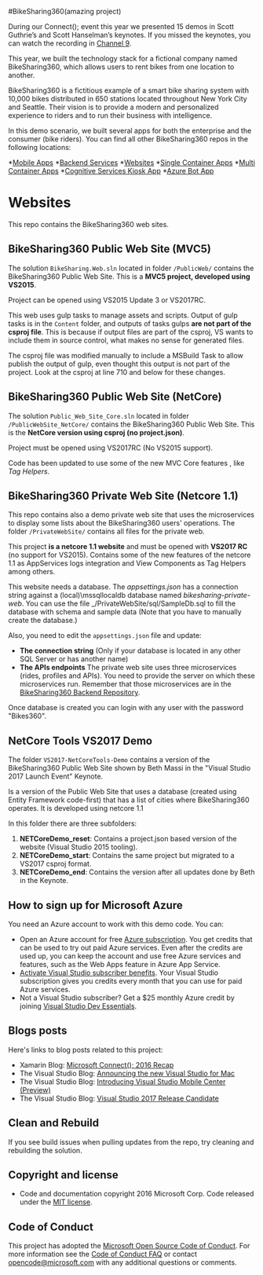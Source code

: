 #BikeSharing360(amazing project)

During our Connect(); event this year we presented 15 demos in Scott Guthrie’s and Scott Hanselman’s keynotes. If you missed the keynotes, you can watch the recording in [Channel 9](https://channel9.msdn.com/Events/Connect/2016/Keynotes-Scott-Guthrie-and-Scott-Hanselman).

This year, we built the technology stack for a fictional company named BikeSharing360, which allows users to rent bikes from one location to another.

BikeSharing360 is a fictitious example of a smart bike sharing system with 10,000 bikes distributed in 650 stations located throughout New York City and Seattle. Their vision is to provide a modern and personalized experience to riders and to run their business with intelligence.

In this demo scenario, we built several apps for both the enterprise and the consumer (bike riders). You can find all other BikeSharing360 repos in the following locations:

*[Mobile Apps](https://github.com/Microsoft/BikeSharing360_MobileApps)
*[Backend Services](https://github.com/Microsoft/BikeSharing360_BackendServices)
*[Websites](https://github.com/Microsoft/BikeSharing360_Websites)
*[Single Container Apps](https://github.com/Microsoft/BikeSharing360_SingleContainer)
*[Multi Container Apps](https://github.com/Microsoft/BikeSharing360_MultiContainer)
*[Cognitive Services Kiosk App](https://github.com/Microsoft/BikeSharing360_CognitiveServicesKioskApp)
*[Azure Bot App](https://github.com/Microsoft/BikeSharing360_BotApps)

Websites
========
This repo contains the BikeSharing360 web sites.

BikeSharing360 Public Web Site (MVC5)
-------------------------------------

The solution `BikeSharing.Web.sln` located in folder `/PublicWeb/` contains the BikeSharing360 Public Web Site. This is a **MVC5 project, developed using VS2015**.

Project can be opened using VS2015 Update 3 or VS2017RC.

This web uses gulp tasks to manage assets and scripts. Output of gulp tasks is in the `Content` folder, and outputs of tasks gulps **are not part of the csproj file**. This is because if output files are part of the csproj, VS wants to include them in source control, what makes no sense for generated files.

The csproj file was modified manually to include a MSBuild Task to allow publish the output of gulp, even thought this output is not part of the project. Look at the csproj at line 710 and below for these changes.

BikeSharing360 Public Web Site (NetCore)
---------------------------------------

The solution `Public_Web_Site_Core.sln` located in folder `/PublicWebSite_NetCore/` contains the BikeSharing360 Public Web Site. This is the **NetCore version using csproj (no project.json)**.

Project must be opened using VS2017RC (No VS2015 support).

Code has been updated to use some of the new MVC Core features , like _Tag Helpers_.

BikeSharing360 Private Web Site (Netcore 1.1)
---------------------------------------------

This repo contains also a demo private web site that uses the microservices to display some lists about the BikeSharing360  users' operations. The folder `/PrivateWebSite/` contains all files for the private web.

This project **is a netcore 1.1 website** and must be opened with **VS2017 RC** (no support for VS2015). Contains some of the new features of the netcore 1.1 as AppServices logs integration and View Components as Tag Helpers among others.

This website needs a database. The _appsettings.json_ has a connection string against a (local)\mssqllocaldb database named _bikesharing-private-web_. You can use the file _/PrivateWebSite/sql/SampleDb.sql to fill the database with schema and sample data (Note that you have to manually create the database.)

Also, you need to edit the `appsettings.json` file and update:

* **The connection string** (Only if your database is located in any other SQL Server or has another name)
* **The APIs endpoints** The private web site uses three microservices (rides, profiles and APIs). You need to provide the server on which these microservices run. Remember that those microservices are in the [BikeSharing360 Backend Repository](https://github.com/Microsoft/BikeSharing360_BackendServices).

Once database is created you can login with any user with the password "Bikes360".

NetCore Tools VS2017 Demo
-------------------------

The folder `VS2017-NetCoreTools-Demo` contains a version of the BikeSharing360 Public Web Site shown by Beth Massi in the "Visual Studio 2017 Launch Event" Keynote.

Is a version of the Public Web Site that uses a database (created using Entity Framework code-first) that has a list of cities where BikeSharing360 operates. It is developed using netcore 1.1

In this folder there are three subfolders:

1. **NETCoreDemo_reset**: Contains a project.json based version of the website (Visual Studio 2015 tooling).
2. **NETCoreDemo_start**: Contains the same project but migrated to a VS2017 csproj format.
3. **NETCoreDemo_end**: Contains the version after all updates done by Beth in the Keynote.

## How to sign up for Microsoft Azure

You need an Azure account to work with this demo code. You can:

- Open an Azure account for free [Azure subscription](https://azure.com). You get credits that can be used to try out paid Azure services. Even after the credits are used up, you can keep the account and use free Azure services and features, such as the Web Apps feature in Azure App Service.
- [Activate Visual Studio subscriber benefits](https://www.visualstudio.com/products/visual-studio-dev-essentials-vs). Your Visual Studio subscription gives you credits every month that you can use for paid Azure services.
- Not a Visual Studio subscriber? Get a $25 monthly Azure credit by joining [Visual Studio Dev Essentials](https://www.visualstudio.com/products/visual-studio-dev-essentials-vs).

## Blogs posts

Here's links to blog posts related to this project:

- Xamarin Blog: [Microsoft Connect(); 2016 Recap](https://blog.xamarin.com/microsoft-connect-2016-recap/)
- The Visual Studio Blog: [Announcing the new Visual Studio for Mac](https://blogs.msdn.microsoft.com/visualstudio/2016/11/16/visual-studio-for-mac/)
- The Visual Studio Blog: [Introducing Visual Studio Mobile Center (Preview)](https://blogs.msdn.microsoft.com/visualstudio/2016/11/16/visual-studio-mobile-center/)
- The Visual Studio Blog: [Visual Studio 2017 Release Candidate](https://blogs.msdn.microsoft.com/visualstudio/2016/11/16/visual-studio-2017-rc/)

## Clean and Rebuild
If you see build issues when pulling updates from the repo, try cleaning and rebuilding the solution.

## Copyright and license
* Code and documentation copyright 2016 Microsoft Corp. Code released under the [MIT license](https://opensource.org/licenses/MIT).

## Code of Conduct 
This project has adopted the [Microsoft Open Source Code of Conduct](https://opensource.microsoft.com/codeofconduct/). For more information see the [Code of Conduct FAQ](https://opensource.microsoft.com/codeofconduct/faq/) or contact [opencode@microsoft.com](mailto:opencode@microsoft.com) with any additional questions or comments.
